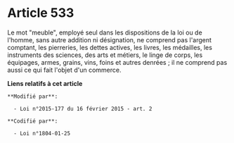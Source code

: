 # Article 533

Le mot "meuble", employé seul dans les dispositions de la loi ou de l'homme, sans autre addition ni désignation, ne comprend
pas l'argent comptant, les pierreries, les dettes actives, les livres, les médailles, les instruments des sciences, des arts
et métiers, le linge de corps, les équipages, armes, grains, vins, foins et autres denrées ; il ne comprend pas aussi ce qui
fait l'objet d'un commerce.

**Liens relatifs à cet article**

	**Modifié par**:

	  - Loi n°2015-177 du 16 février 2015 - art. 2

	**Codifié par**:

	  - Loi n°1804-01-25
